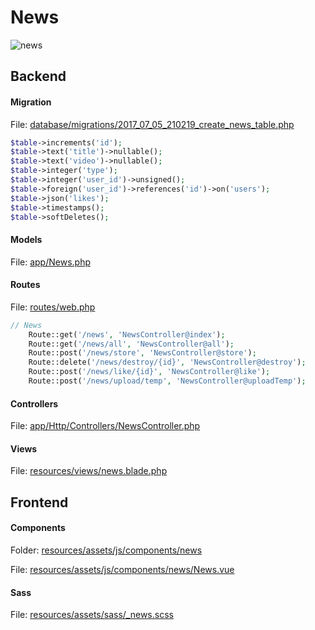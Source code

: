 # News

![news](http://modulr.io/img/modules/news.png)


## Backend

#### Migration

File: [database/migrations/2017_07_05_210219_create_news_table.php](https://github.com/modulr/laravel-scaffold-v1/blob/master/database/migrations/2017_07_05_210219_create_news_table.php)

```php
$table->increments('id');
$table->text('title')->nullable();
$table->text('video')->nullable();
$table->integer('type');
$table->integer('user_id')->unsigned();
$table->foreign('user_id')->references('id')->on('users');
$table->json('likes');
$table->timestamps();
$table->softDeletes();
```

#### Models

File: [app/News.php](https://github.com/modulr/laravel-scaffold-v1/blob/master/app/News.php)

#### Routes

File: [routes/web.php](https://github.com/modulr/laravel-scaffold-v1/blob/master/routes/web.php)

```php
// News
    Route::get('/news', 'NewsController@index');
    Route::get('/news/all', 'NewsController@all');
    Route::post('/news/store', 'NewsController@store');
    Route::delete('/news/destroy/{id}', 'NewsController@destroy');
    Route::post('/news/like/{id}', 'NewsController@like');
    Route::post('/news/upload/temp', 'NewsController@uploadTemp');
```

#### Controllers

File: [app/Http/Controllers/NewsController.php](https://github.com/modulr/laravel-scaffold-v1/blob/master/app/Http/Controllers/NewsController.php)

#### Views

File: [resources/views/news.blade.php](https://github.com/modulr/laravel-scaffold-v1/blob/master/resources/views/news.blade.php)

## Frontend

#### Components

Folder: [resources/assets/js/components/news](https://github.com/modulr/laravel-scaffold-v1/tree/master/resources/assets/js/components/news)

File: [resources/assets/js/components/news/News.vue](https://github.com/modulr/laravel-scaffold-v1/tree/master/resources/assets/js/components/news/News.vue)

#### Sass

File: [resources/assets/sass/_news.scss](https://github.com/modulr/laravel-scaffold-v1/blob/master/resources/assets/sass/_news.scss)
